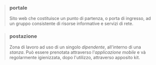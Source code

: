 >### portale
>Sito web che costituisce un punto di partenza, o porta di ingresso, ad un gruppo consistente di risorse informative e servizi di rete.  

>### postazione
>Zona di lavoro ad uso di un singolo *dipendente*, all'interno di una *stanza*. Può essere prenotata attraverso l'*applicazione mobile* e và regolarmente igienizzata, dopo l'utilizzo, attraverso apposito kit.


